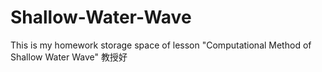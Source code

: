 # Shallow-Water-Wave
This is my homework storage space of lesson "Computational Method of Shallow Water Wave"
教授好
